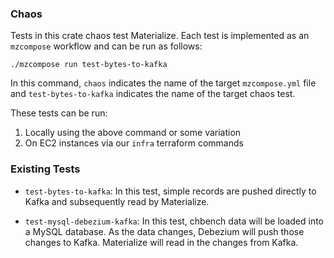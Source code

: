 ### Chaos

Tests in this crate chaos test Materialize. Each test is implemented as an `mzcompose`
workflow and can be run as follows:

```shell script
./mzcompose run test-bytes-to-kafka
```

In this command, `chaos` indicates the name of the target `mzcompose.yml` file and `test-bytes-to-kafka`
indicates the name of the target chaos test.

These tests can be run:
1. Locally using the above command or some variation
2. On EC2 instances via our `infra` terraform commands

### Existing Tests

- `test-bytes-to-kafka`: In this test, simple records are pushed directly to Kafka and
   subsequently read by Materialize.

- `test-mysql-debezium-kafka`: In this test, chbench data will be loaded into a MySQL
   database. As the data changes, Debezium will push those changes to Kafka. Materialize
   will read in the changes from Kafka.
